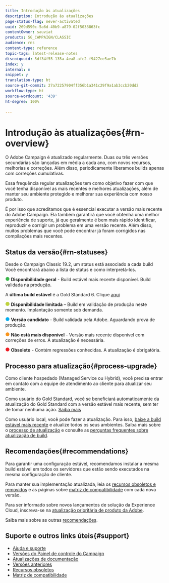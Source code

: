 ```yaml
---
title: Introdução às atualizações
description: Introdução às atualizações
page-status-flag: never-activated
uuid: 269d590c-5a6d-40b9-a879-02f5033863fc
contentOwner: sauviat
products: SG_CAMPAIGN/CLASSIC
audience: rns
content-type: reference
topic-tags: latest-release-notes
discoiquuid: 5df34f55-135a-4ea8-afc2-f9427ce5ae7b
index: y
internal: n
snippet: y
translation-type: ht
source-git-commit: 27a72257904ff356b1a341c29f9a1ab3ccb20dd2
workflow-type: ht
source-wordcount: '439'
ht-degree: 100%

---
```



# Introdução às atualizações{#rn-overview}

O Adobe Campaign é atualizado regularmente. Duas ou três versões secundárias são lançadas em média a cada ano, com novos recursos, melhorias e correções. Além disso, periodicamente liberamos builds apenas com correções cumulativas.

Essa frequência regular atualizações tem como objetivo fazer com que você tenha disponível as mais recentes e melhores atualizações, além de manter seu ambiente protegido e melhorar sua experiência com nosso produto.

É por isso que acreditamos que é essencial executar a versão mais recente do Adobe Campaign. Ela também garantirá que você obtenha uma melhor experiência de suporte, já que geralmente é bem mais rápido identificar, reproduzir e corrigir um problema em uma versão recente. Além disso, muitos problemas que você pode encontrar já foram corrigidos nas compilações mais recentes.

## Status da versão{#rn-statuses}

Desde o Campaign Classic 19.2, um status está associado a cada build Você encontrará abaixo a lista de status e como interpretá-los.

![](assets/do-not-localize/green3.png) **Disponibilidade geral** - Build estável mais recente disponível. Build validada na produção.

A **última build estável** é a Gold Standard 6. Clique [aqui](../../rn/using/gold-standard.md)

![](assets/do-not-localize/limited.png) **Disponibilidade limitada** – Build em validação de produção neste momento. Implantação somente sob demanda.

![](assets/do-not-localize/blue3.png) **Versão candidato** - Build validada pela Adobe. Aguardando prova de produção.

![](assets/do-not-localize/orange3.png) **Não está mais disponível** - Versão mais recente disponível com correções de erros. A atualização é necessária.

![](assets/do-not-localize/red3.png) **Obsoleto** - Contém regressões conhecidas. A atualização é obrigatória.

## Processo para atualização{#process-upgrade}

Como cliente hospedado (Managed Service ou Hybrid), você precisa entrar em contato com a equipe de atendimento ao cliente para atualizar seu ambiente.

Como usuário do Gold Standard, você se beneficiará automaticamente da atualização do Gold Standard com a versão estável mais recente, sem ter de tomar nenhuma ação. [Saiba mais](https://helpx.adobe.com/br/campaign/kb/gold-standard.html#gs-6)

Como usuário local, você pode fazer a atualização. Para isso, [baixe a build estável mais recente](https://experience.adobe.com/#/downloads/content/software-distribution/en/campaign.html) e atualize todos os seus ambientes. Saiba mais sobre o [processo de atualização](https://helpx.adobe.com/br/campaign/kb/acc-build-upgrade.html) e consulte as [perguntas frequentes sobre atualização de build](https://helpx.adobe.com/br/campaign/kb/build-upgrade-faq.html).

## Recomendações{#recommendations}

Para garantir uma configuração estável, recomendamos instalar a mesma build estável em todos os servidores que estão sendo executados na mesma configuração de cliente.

Para manter sua implementação atualizada, leia os [recursos obsoletos e removidos](../../rn/using/deprecated-features.md) e as páginas sobre [matriz de compatibilidade](../../rn/using/compatibility-matrix.md) com cada nova versão.

Para ser informado sobre novos lançamentos de solução da Experience Cloud, inscreva-se na [atualização prioritária de produto da Adobe](https://www.adobe.com/br/subscription/priority-product-update.html).

Saiba mais sobre as outras [recomendações](https://helpx.adobe.com/br/campaign/kb/acc-build-upgrade.html#Recommendations).

## Suporte e outros links úteis{#support}

* [Ajuda e suporte](https://helpx.adobe.com/br/campaign/kb/ac-support.html#acc-support)
* [Versões do Painel de controle do Campaign](https://docs.adobe.com/content/help/pt-BR/control-panel/using/release-notes.html)
* [Atualizações de documentação](../../rn/using/documentation-updates.md)
* [Versões anteriores](../../rn/using/release--20-1.md)
* [Recursos obsoletos](../../rn/using/deprecated-features.md)
* [Matriz de compatibilidade](../../rn/using/compatibility-matrix.md)

